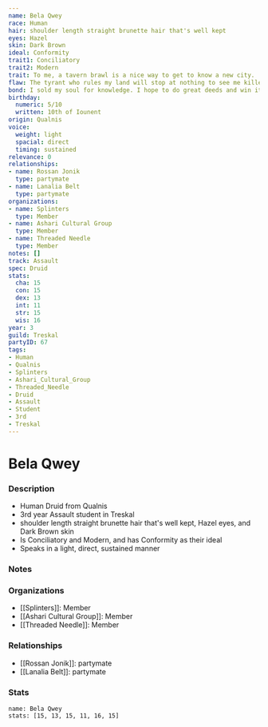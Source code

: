 ```yaml
---
name: Bela Qwey
race: Human
hair: shoulder length straight brunette hair that's well kept
eyes: Hazel
skin: Dark Brown
ideal: Conformity
trait1: Conciliatory
trait2: Modern
trait: To me, a tavern brawl is a nice way to get to know a new city.
flaw: The tyrant who rules my land will stop at nothing to see me killed.
bond: I sold my soul for knowledge. I hope to do great deeds and win it back.
birthday:
  numeric: 5/10
  written: 10th of Iounent
origin: Qualnis
voice:
  weight: light
  spacial: direct
  timing: sustained
relevance: 0
relationships:
- name: Rossan Jonik
  type: partymate
- name: Lanalia Belt
  type: partymate
organizations:
- name: Splinters
  type: Member
- name: Ashari Cultural Group
  type: Member
- name: Threaded Needle
  type: Member
notes: []
track: Assault
spec: Druid
stats:
  cha: 15
  con: 15
  dex: 13
  int: 11
  str: 15
  wis: 16
year: 3
guild: Treskal
partyID: 67
tags:
- Human
- Qualnis
- Splinters
- Ashari_Cultural_Group
- Threaded_Needle
- Druid
- Assault
- Student
- 3rd
- Treskal
---
```

# Bela Qwey
### Description
- Human Druid from Qualnis
- 3rd year Assault student in Treskal
- shoulder length straight brunette hair that's well kept, Hazel eyes, and Dark Brown skin
- Is Conciliatory and Modern, and has Conformity as their ideal
- Speaks in a light, direct, sustained manner

### Notes

### Organizations
- [[Splinters]]: Member
- [[Ashari Cultural Group]]: Member
- [[Threaded Needle]]: Member

### Relationships
- [[Rossan Jonik]]: partymate
- [[Lanalia Belt]]: partymate

### Stats
```statblock
name: Bela Qwey
stats: [15, 13, 15, 11, 16, 15]
```